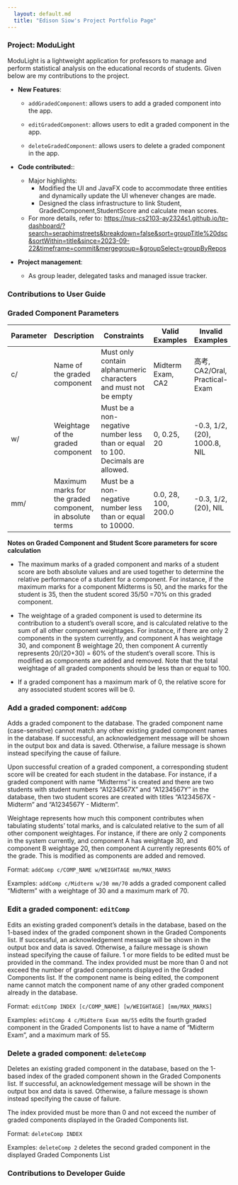 ```yaml
---
  layout: default.md
  title: "Edison Siow's Project Portfolio Page"
---
```


### Project: ModuLight

ModuLight is a lightweight application for professors to manage and 
perform statistical analysis on the educational records of students. 
Given below are my contributions to the project.

* **New Features**:
  * `addGradedComponent`: allows users to add a graded component into the app.

  * `editGradedComponent`: allows users to edit a graded component in the app.

  * `deleteGradedComponent`: allows users to delete a graded component in the app.

* **Code contributed:**:
  * Major highlights: 
    * Modified the UI and JavaFX code to accommodate three entities 
    and dynamically update the UI whenever changes are made.
    * Designed the class infrastructure to link Student, GradedComponent,StudentScore
    and calculate mean scores.
  * For more details, refer to: https://nus-cs2103-ay2324s1.github.io/tp-dashboard/?search=seraphimstreets&breakdown=false&sort=groupTitle%20dsc&sortWithin=title&since=2023-09-22&timeframe=commit&mergegroup=&groupSelect=groupByRepos


* **Project management**:
  * As group leader, delegated tasks and managed issue tracker. 
  

### Contributions to User Guide
### Graded Component Parameters

| Parameter | Description                                               | Constraints                                                                    | Valid Examples      | Invalid Examples             |
|-----------|-----------------------------------------------------------|--------------------------------------------------------------------------------|---------------------|------------------------------|
| c/        | Name of the graded component                              | Must only contain alphanumeric characters and must not be empty                | Midterm Exam, CA2   | 高考, CA2/Oral, Practical-Exam |
| w/        | Weightage of the graded component                         | Must be a non-negative number less than or equal to 100. Decimals are allowed. | 0, 0.25, 20         | -0.3, 1/2, (20), 1000.8, NIL |
| mm/       | Maximum marks for the graded component, in absolute terms | Must be a non-negative number less than or equal to 10000.                     | 0.0, 28, 100, 200.0 | -0.3, 1/2, (20), NIL         |

**Notes on Graded Component and Student Score parameters for score calculation**<br>

* The maximum marks of a graded component and marks of a student score are both absolute values and are used together to
  determine the relative performance of a student for a component. For instance, if the maximum marks for a component Midterms is 50, and the marks for the student is 35, then the student scored 35/50 =70% on this graded component.

* The weightage of a graded component is used to determine its contribution to a student’s overall score, and is calculated
  relative to the sum of all other component weightages. For instance, if there are only 2 components in the system currently,
  and component A has weightage 30, and component B weightage 20, then component A currently represents 20/(20+30) = 60% of
  the student’s overall score. This is modified as components are added and removed. Note that the total weightage of all graded components should be less than or equal to 100.

* If a graded component has a maximum mark of 0, the relative score for any associated student scores will be 0.

### Add a graded component: `addComp`
Adds a graded component to the database. The graded component name (case-sensitve) cannot match any other existing graded component names in the database. If successful, an acknowledgement message will be shown in the output box and data is saved. Otherwise, a failure message is shown instead specifying the cause of failure.

Upon successful creation of a graded component, a corresponding student score will be created for each student in the database. For instance, if a graded component with name “Midterms” is created and there are two students with student numbers “A1234567X” and “A1234567Y” in the database, then two student scores are created with titles  “A1234567X - Midterm” and “A1234567Y - Midterm”.

Weightage represents how much this component contributes when tabulating students’ total marks, and is calculated relative to the sum of all other component weightages. For instance, if there are only 2 components in the system currently, and component A has weightage 30, and component B weightage 20, then component A currently represents 60% of the grade. This is modified as components are added and removed.

Format: `addComp c/COMP_NAME w/WEIGHTAGE mm/MAX_MARKS`

Examples: `addComp c/Midterm w/30 mm/70`  adds a graded component called “Midterm” with a weightage of 30 and a maximum mark of 70.

### Edit a graded component: `editComp`
Edits an existing graded component’s details in the database, based on the 1-based index of the graded component shown in the Graded Components list. If successful, an acknowledgement message will be shown in the output box and data is saved. Otherwise, a failure message is shown instead specifying the cause of failure.
1 or more fields to be edited must be provided in the command. The index provided must be more than 0 and not exceed the number of graded components displayed in the Graded Components list. If the component name is being edited, the component name cannot match the component name of any other graded component already in the database.

Format: `editComp INDEX [c/COMP_NAME] [w/WEIGHTAGE] [mm/MAX_MARKS]`

Examples: `editComp 4 c/Midterm Exam mm/55` edits the fourth graded component in the Graded Components list to have a name of “Midterm Exam”, and a maximum mark of 55.

### Delete a graded component: `deleteComp`

Deletes an existing graded component in the database, based on the 1-based index of the graded component shown in the Graded Components list.
If successful, an acknowledgement message will be shown in the output box and data is saved. Otherwise, a failure message is shown instead specifying the cause of failure.

The index provided must be more than 0 and not exceed the number of graded components displayed in the Graded Components list.

Format: `deleteComp INDEX`

Examples: `deleteComp 2` deletes the second graded component in the displayed Graded Components List

### Contributions to Developer Guide

